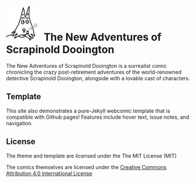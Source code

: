 # ![Scrapilogo](images/favicons/favicon-96x96.png) The New Adventures of Scrapinold Dooington


The New Adventures of Scrapinold Dooington is a surrealist comic chronicling the crazy post-retirement adventures of the world-renowned detective Scrapinold Dooington, alongside with a lovable cast of characters.

## Template

This site also demonstrates a pure-Jekyll webcomic template that is compatible with Github pages! Features include hover text, issue notes, and navigation. 

## License
The theme and template are licensed under the The MIT License (MIT)

The comics themselves are licensed under the [Creative Commons Attribution 4.0 International License](http://creativecommons.org/licenses/by/4.0/)

